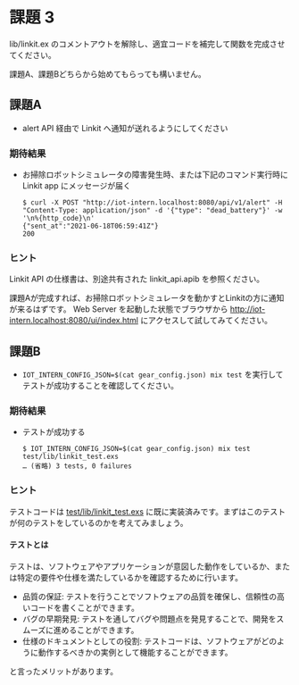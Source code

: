 # 課題 3

lib/linkit.ex のコメントアウトを解除し、適宜コードを補完して関数を完成させてください。

課題A、課題Bどちらから始めてもらっても構いません。

## 課題A

- alert API 経由で Linkit へ通知が送れるようにしてください

### 期待結果

- お掃除ロボットシミュレータの障害発生時、または下記のコマンド実行時に Linkit app にメッセージが届く

  ```shell
  $ curl -X POST "http://iot-intern.localhost:8080/api/v1/alert" -H "Content-Type: application/json" -d '{"type": "dead_battery"}' -w '\n%{http_code}\n'
  {"sent_at":"2021-06-18T06:59:41Z"}
  200
  ```

### ヒント

Linkit API の仕様書は、別途共有された linkit_api.apib を参照ください。

課題Aが完成すれば、お掃除ロボットシミュレータを動かすとLinkitの方に通知が来るはずです。
Web Server を起動した状態でブラウザから http://iot-intern.localhost:8080/ui/index.html にアクセスして試してみてください。

## 課題B

- `IOT_INTERN_CONFIG_JSON=$(cat gear_config.json) mix test` を実行してテストが成功することを確認してください。

### 期待結果

- テストが成功する

  ```shell
  $ IOT_INTERN_CONFIG_JSON=$(cat gear_config.json) mix test test/lib/linkit_test.exs
  … (省略) 3 tests, 0 failures
  ```

### ヒント

テストコードは [test/lib/linkit_test.exs](https://github.com/access-company/IoTIntern/blob/master/test/lib/linkit_test.exs) に既に実装済みです。まずはこのテストが何のテストをしているのかを考えてみましょう。

#### テストとは

テストは、ソフトウェアやアプリケーションが意図した動作をしているか、または特定の要件や仕様を満たしているかを確認するために行います。

- 品質の保証: テストを行うことでソフトウェアの品質を確保し、信頼性の高いコードを書くことができます。
- バグの早期発見: テストを通してバグや問題点を発見することで、開発をスムーズに進めることができます。
- 仕様のドキュメントとしての役割: テストコードは、ソフトウェアがどのように動作するべきかの実例として機能することができます。

と言ったメリットがあります。
